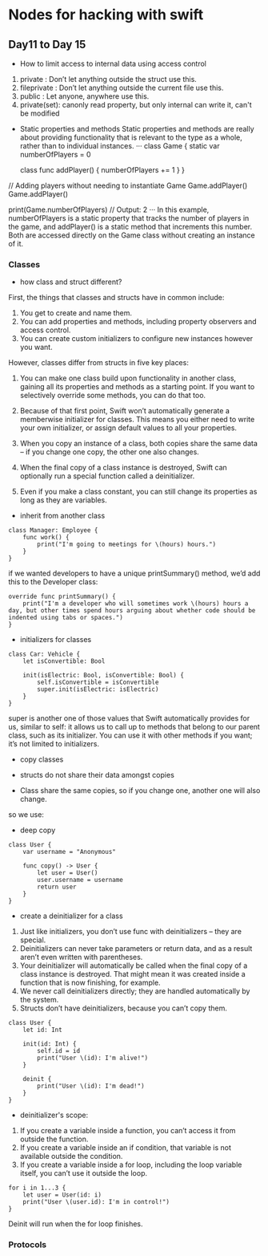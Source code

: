 # Nodes for hacking with swift

## Day11 to Day 15

- How to limit access to internal data using access control

1. private : Don’t let anything outside the struct use this.
2. fileprivate : Don’t let anything outside the current file use this.
3. public : Let anyone, anywhere use this.
4. private(set): canonly  read property, but only internal can write it, can't be modified


- Static properties and methods
Static properties and methods are really about providing functionality that is relevant to the type as a whole, rather than to individual instances. 
···
class Game {
    static var numberOfPlayers = 0

    class func addPlayer() {
        numberOfPlayers += 1
    }
}

// Adding players without needing to instantiate Game
Game.addPlayer()
Game.addPlayer()

print(Game.numberOfPlayers) // Output: 2
···
In this example, numberOfPlayers is a static property that tracks the number of players in the game, and addPlayer() is a static method that increments this number. Both are accessed directly on the Game class without creating an instance of it.


### Classes

- how class and struct different?

First, the things that classes and structs have in common include:

1. You get to create and name them.
2. You can add properties and methods, including property observers and access control.
3. You can create custom initializers to configure new instances however you want.

However, classes differ from structs in five key places:

1. You can make one class build upon functionality in another class, gaining all its properties and methods as a starting point. If you want to selectively override some methods, you can do that too.

2. Because of that first point, Swift won’t automatically generate a memberwise initializer for classes. This means you either need to write your own initializer, or assign default values to all your properties.

3. When you copy an instance of a class, both copies share the same data – if you change one copy, the other one also changes.

4. When the final copy of a class instance is destroyed, Swift can optionally run a special function called a deinitializer.

5. Even if you make a class constant, you can still change its properties as long as they are variables.


- inherit from another class
```
class Manager: Employee {
    func work() {
        print("I'm going to meetings for \(hours) hours.")
    }
}
```

if we wanted developers to have a unique printSummary() method, we’d add this to the Developer class:
```
override func printSummary() {
    print("I'm a developer who will sometimes work \(hours) hours a day, but other times spend hours arguing about whether code should be indented using tabs or spaces.")
}
```


- initializers for classes
```
class Car: Vehicle {
    let isConvertible: Bool

    init(isElectric: Bool, isConvertible: Bool) {
        self.isConvertible = isConvertible
        super.init(isElectric: isElectric)
    }
}
```
super is another one of those values that Swift automatically provides for us, similar to self: it allows us to call up to methods that belong to our parent class, such as its initializer. You can use it with other methods if you want; it’s not limited to initializers.

- copy classes

- structs do not share their data amongst copies

- Class share the same copies, so if you change one, another one will also change. 

so we use:
- deep copy
```
class User {
    var username = "Anonymous"

    func copy() -> User {
        let user = User()
        user.username = username
        return user
    }
}
```

- create a deinitializer for a class

1. Just like initializers, you don’t use func with deinitializers – they are special.
2. Deinitializers can never take parameters or return data, and as a result aren’t even written with parentheses.
3. Your deinitializer will automatically be called when the final copy of a class instance is destroyed. That might mean it was created inside a function that is now finishing, for example.
4. We never call deinitializers directly; they are handled automatically by the system.
5. Structs don’t have deinitializers, because you can’t copy them.
```
class User {
    let id: Int

    init(id: Int) {
        self.id = id
        print("User \(id): I'm alive!")
    }

    deinit {
        print("User \(id): I'm dead!")
    }
}
```

- deinitializer's scope: 
1. If you create a variable inside a function, you can’t access it from outside the function.
2. If you create a variable inside an if condition, that variable is not available outside the condition.
3. If you create a variable inside a for loop, including the loop variable itself, you can’t use it outside the loop.
```
for i in 1...3 {
    let user = User(id: i)
    print("User \(user.id): I'm in control!")
}
```
Deinit will run when the for loop finishes.


###  Protocols
